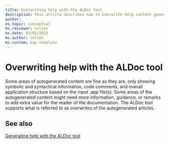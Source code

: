 ```yaml
---
title: Overwriting help with the ALDoc tool
description: This article describes how to overwrite help content generated by the ALDoc tool for Business Central. 
author: 
ms.topic: conceptual
ms.reviewer: solsen
ms.date: 03/03/2023
ms.author: solsen
ms.custom: bap-template
---
```


# Overwriting help with the ALDoc tool

Some areas of autogenerated content are fine as they are, only showing symbolic and syntactical information, code comments, and overall application structure based on the input .app file(s). Some areas of the autogenerated content might need more information, guidance, or remarks to add extra value for the reader of the documentation. The ALDoc tool supports what is referred to as overwrites of the autogenerated articles.

## See also

[Generating help with the ALDoc tool](help-aldoc-generate-help.md)